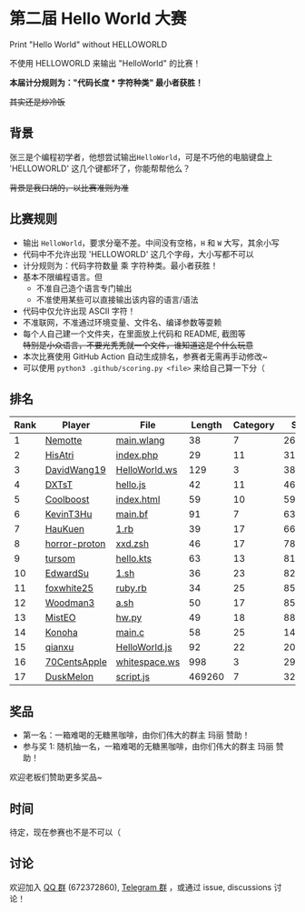 # 第二届 Hello World 大赛

Print "Hello World" without HELLOWORLD

不使用 HELLOWORLD 来输出 "HelloWorld" 的比赛！

**本届计分规则为："代码长度 * 字符种类" 最小者获胜！**

~~其实还是炒冷饭~~

## 背景

张三是个编程初学者，他想尝试输出`HelloWorld`，可是不巧他的电脑键盘上 'HELLOWORLD' 这几个键都坏了，你能帮帮他么？  

~~背景是我口胡的，以比赛准则为准~~

## 比赛规则

- 输出 `HelloWorld`，要求分毫不差。中间没有空格，`H` 和 `W` 大写，其余小写
- 代码中不允许出现 'HELLOWORLD' 这几个字母，大小写都不可以
- 计分规则为：代码字符数量 乘 字符种类。最小者获胜！
- 基本不限编程语言。但
  - 不准自己造个语言专门输出
  - 不准使用某些可以直接输出该内容的语言/语法
- 代码中仅允许出现 ASCII 字符！
- 不准联网，不准通过环境变量、文件名、编译参数等耍赖
- 每个人自己建一个文件夹，在里面放上代码和 README, 截图等  
  ~~特别是小众语言，不要光秃秃就一个文件，谁知道这是个什么玩意~~
- 本次比赛使用 GitHub Action 自动生成排名，参赛者无需再手动修改~
- 可以使用 `python3 .github/scoring.py <file>` 来给自己算一下分（

## 排名

<!-- begin of RANKING -->
| Rank | Player | File | Length | Category | Score |
| ---- | ------ | ---- | ------ | -------- | ----- |
| 1 | [Nemotte](Nemotte) | [main.wlang](Nemotte/main.wlang) | 38 | 7 | 266 |
| 2 | [HisAtri](HisAtri) | [index.php](HisAtri/index.php) | 29 | 11 | 319 |
| 3 | [DavidWang19](DavidWang19) | [HelloWorld.ws](DavidWang19/HelloWorld.ws) | 129 | 3 | 387 |
| 4 | [DXTsT](DXTsT) | [hello.js](DXTsT/hello.js) | 42 | 11 | 462 |
| 5 | [Coolboost](Coolboost) | [index.html](Coolboost/index.html) | 59 | 10 | 590 |
| 6 | [KevinT3Hu](KevinT3Hu) | [main.bf](KevinT3Hu/main.bf) | 91 | 7 | 637 |
| 7 | [HauKuen](HauKuen) | [1.rb](HauKuen/1.rb) | 39 | 17 | 663 |
| 8 | [horror-proton](horror-proton) | [xxd.zsh](horror-proton/xxd.zsh) | 46 | 17 | 782 |
| 9 | [tursom](tursom) | [hello.kts](tursom/hello.kts) | 63 | 13 | 819 |
| 10 | [EdwardSu](EdwardSu) | [1.sh](EdwardSu/1.sh) | 36 | 23 | 828 |
| 11 | [foxwhite25](foxwhite25) | [ruby.rb](foxwhite25/ruby.rb) | 34 | 25 | 850 |
| 12 | [Woodman3](Woodman3) | [a.sh](Woodman3/a.sh) | 50 | 17 | 850 |
| 13 | [MistEO](MistEO) | [hw.py](MistEO/hw.py) | 49 | 18 | 882 |
| 14 | [Konoha](Konoha) | [main.c](Konoha/main.c) | 58 | 25 | 1450 |
| 15 | [qianxu](qianxu) | [HelloWorld.js](qianxu/HelloWorld.js) | 92 | 22 | 2024 |
| 16 | [70CentsApple](70CentsApple) | [whitespace.ws](70CentsApple/whitespace.ws) | 998 | 3 | 2994 |
| 17 | [DuskMelon](DuskMelon) | [script.js](DuskMelon/script.js) | 469260 | 7 | 3284820 |
<!-- end of RANKING -->

## 奖品

- 第一名：一箱难喝的无糖黑咖啡，由你们伟大的群主 玛丽 赞助！
- 参与奖 1: 随机抽一名，一箱难喝的无糖黑咖啡，由你们伟大的群主 玛丽 赞助！

欢迎老板们赞助更多奖品~

## 时间

待定，现在参赛也不是不可以（

## 讨论

欢迎加入 [QQ 群](https://jq.qq.com/?_wv=1027&k=8aBWumWU) (672372860), [Telegram 群](https://t.me/+NjDljiDRrpI4NTU1) ，或通过 issue, discussions 讨论！
